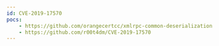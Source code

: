 ```yaml
---
id: CVE-2019-17570
pocs:
    - https://github.com/orangecertcc/xmlrpc-common-deserialization
    - https://github.com/r00t4dm/CVE-2019-17570
---
```

